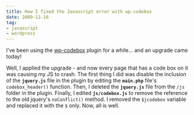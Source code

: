 ```yaml
---
title: How I fixed the Javascript error with wp-codebox
date: 2009-11-16
tag:
- javascript
- wordpress
---
```

I've been using the [wp-codebox](http://www.ericbess.com/ericblog/2008/03/03/wp-codebox/) plugin for a while... and an upgrade came today!

<!--more-->

Well, I applied the upgrade - and now every page that has a code box on it was causing my JS to crash.  The first thing I did was disable the inclusion of the **`jquery.js`** file in the plugin by editing the **`main.php`** file's `codebox_header()` function.  Then, I deleted the **`jquery.js`** file from the `/js` folder in the plugin.  Finally, I edited **`js/codebox.js`** to remove the reference to the old jquery's `noConflict()` method.  I removed the `$jcodebox` variable and replaced it with the `$` only.  Now, all is well.
